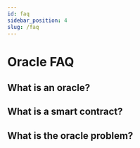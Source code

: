 ```yaml
---
id: faq
sidebar_position: 4
slug: /faq
---
```


# Oracle FAQ

## What is an oracle?

## What is a smart contract?

## What is the oracle problem?
